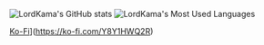 
![LordKama's GitHub stats](https://github-readme-stats.vercel.app/api?username=LordKamaYT&show_icons=true&theme=merko)
![LordKama's Most Used Languages](https://github-readme-stats.vercel.app/api/top-langs/?username=LordKamaYT&layout=compact&langs_count=16&theme=react)

[Ko-Fi](https://ko-fi.com/img/githubbutton_sm.svg)](https://ko-fi.com/Y8Y1HWQ2R)
